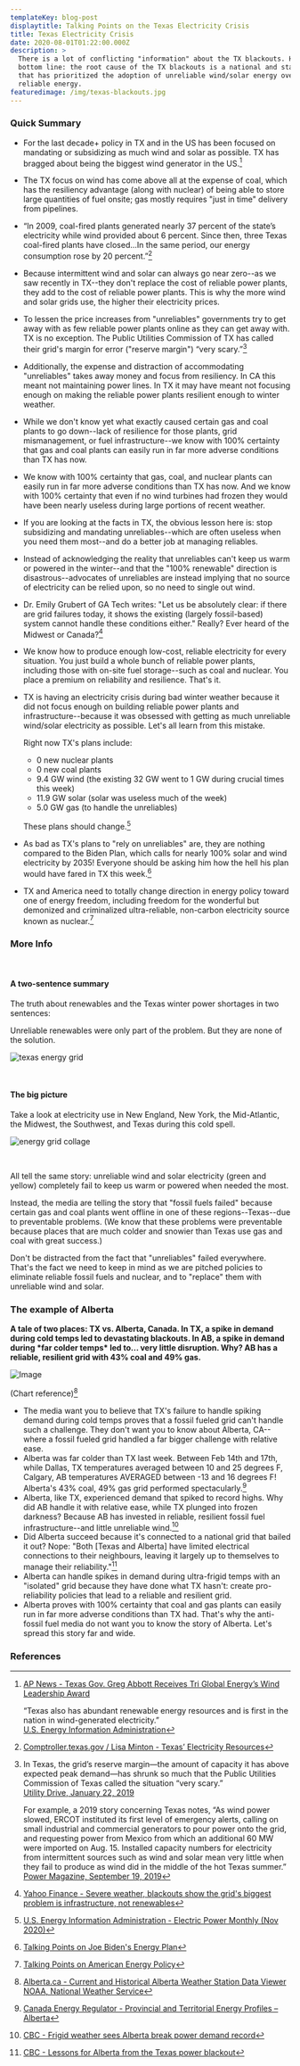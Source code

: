 ```yaml
---
templateKey: blog-post
displaytitle: Talking Points on the Texas Electricity Crisis
title: Texas Electricity Crisis
date: 2020-08-01T01:22:00.000Z
description: >
  There is a lot of conflicting "information" about the TX blackouts. Here's the
  bottom line: the root cause of the TX blackouts is a national and state policy
  that has prioritized the adoption of unreliable wind/solar energy over
  reliable energy.
featuredimage: /img/texas-blackouts.jpg
---
```


### Quick Summary

- For the last decade+ policy in TX and in the US has been focused on mandating or subsidizing as much wind and solar as possible. TX has bragged about being the biggest wind generator in the US.[^1]

- The TX focus on wind has come above all at the expense of coal, which has the resiliency advantage (along with nuclear) of being able to store large quantities of fuel onsite; gas mostly requires "just in time" delivery from pipelines.

- “In 2009, coal-fired plants generated nearly 37 percent of the state’s electricity while wind provided about 6 percent. Since then, three Texas coal-fired plants have closed...In the same period, our energy consumption rose by 20 percent.”[^2]

- Because intermittent wind and solar can always go near zero--as we saw recently in TX--they don't replace the cost of reliable power plants, they add to the cost of reliable power plants. This is why the more wind and solar grids use, the higher their electricity prices.

- To lessen the price increases from "unreliables" governments try to get away with as few reliable power plants online as they can get away with. TX is no exception. The Public Utilities Commission of TX has called their grid's margin for error ("reserve margin") “very scary.”[^3]

- Additionally, the expense and distraction of accommodating "unreliables" takes away money and focus from resiliency. In CA this meant not maintaining power lines. In TX it may have meant not focusing enough on making the reliable power plants resilient enough to winter weather.

- While we don't know yet what exactly caused certain gas and coal plants to go down--lack of resilience for those plants, grid mismanagement, or fuel infrastructure--we know with 100% certainty that gas and coal plants can easily run in far more adverse conditions than TX has now.

- We know with 100% certainty that gas, coal, and nuclear plants can easily run in far more adverse conditions than TX has now. And we know with 100% certainty that even if no wind turbines had frozen they would have been nearly useless during large portions of recent weather.

- If you are looking at the facts in TX, the obvious lesson here is: stop subsidizing and mandating unreliables--which are often useless when you need them most--and do a better job at managing reliables.

- Instead of acknowledging the reality that unreliables can't keep us warm or powered in the winter--and that the "100% renewable" direction is disastrous--advocates of unreliables are instead implying that no source of electricity can be relied upon, so no need to single out wind.

- Dr. Emily Grubert of GA Tech writes: "Let us be absolutely clear: if there are grid failures today, it shows the existing (largely fossil-based) system cannot handle these conditions either." Really? Ever heard of the Midwest or Canada?[^4]

- We know how to produce enough low-cost, reliable electricity for every situation. You just build a whole bunch of reliable power plants, including those with on-site fuel storage--such as coal and nuclear. You place a premium on reliability and resilience. That's it.

- TX is having an electricity crisis during bad winter weather because it did not focus enough on building reliable power plants and infrastructure--because it was obsessed with getting as much unreliable wind/solar electricity as possible. Let's all learn from this mistake.

  Right now TX's plans include:

  - 0 new nuclear plants
  - 0 new coal plants
  - 9.4 GW wind (the existing 32 GW went to 1 GW during crucial times this week)
  - 11.9 GW solar (solar was useless much of the week)
  - 5.0 GW gas (to handle the unreliables)

  These plans should change.[^5]

- As bad as TX's plans to "rely on unreliables" are, they are nothing compared to the Biden Plan, which calls for nearly 100% solar and wind electricity by 2035! Everyone should be asking him how the hell his plan would have fared in TX this week.[^6]

- TX and America need to totally change direction in energy policy toward one of energy freedom, including freedom for the wonderful but demonized and criminalized ultra-reliable, non-carbon electricity source known as nuclear.[^7]

### More Info

<br />

#### A two-sentence summary

The truth about renewables and the Texas winter power shortages in two sentences:

Unreliable renewables were only part of the problem. But they are none of the solution.

![texas energy grid](/img/6-ercot.png)

<br />

#### The big picture

Take a look at electricity use in New England, New York, the Mid-Atlantic, the Midwest, the Southwest, and Texas during this cold spell.

![energy grid collage](/img/collage-6.png)

<br />

All tell the same story: unreliable wind and solar electricity (green and yellow) completely fail to keep us warm or powered when needed the most.

Instead, the media are telling the story that "fossil fuels failed" because certain gas and coal plants went offline in one of these regions--Texas--due to preventable problems. (We know that these problems were preventable because places that are much colder and snowier than Texas use gas and coal with great success.)

Don't be distracted from the fact that "unreliables" failed everywhere. That's the fact we need to keep in mind as we are pitched policies to eliminate reliable fossil fuels and nuclear, and to "replace" them with unreliable wind and solar.

### The example of Alberta

**A tale of two places: TX vs. Alberta, Canada. In TX, a spike in demand during cold temps led to devastating blackouts. In AB, a spike in demand during \*far colder temps\* led to... very little disruption. Why? AB has a reliable, resilient grid with 43% coal and 49% gas.**

![Image](/img/alberta-example.jpeg)

(Chart reference)[^8]

- The media want you to believe that TX's failure to handle spiking demand during cold temps proves that a fossil fueled grid can't handle such a challenge. They don't want you to know about Alberta, CA--where a fossil fueled grid handled a far bigger challenge with relative ease.
- Alberta was far colder than TX last week. Between Feb 14th and 17th, while Dallas, TX temperatures averaged between 10 and 25 degrees F, Calgary, AB temperatures AVERAGED between -13 and 16 degrees F! Alberta's 43% coal, 49% gas grid performed spectacularly.[^9]
- Alberta, like TX, experienced demand that spiked to record highs. Why did AB handle it with relative ease, while TX plunged into frozen darkness? Because AB has invested in reliable, resilient fossil fuel infrastructure--and little unreliable wind.[^10]
- Did Alberta succeed because it's connected to a national grid that bailed it out? Nope: "Both \[Texas and Alberta] have limited electrical connections to their neighbours, leaving it largely up to themselves to manage their reliability."[^11]
- Alberta can handle spikes in demand during ultra-frigid temps with an "isolated" grid because they have done what TX hasn't: create pro-reliability policies that lead to a reliable and resilient grid.
- Alberta proves with 100% certainty that coal and gas plants can easily run in far more adverse conditions than TX had. That's why the anti-fossil fuel media do not want you to know the story of Alberta. Let's spread this story far and wide.

### References

[^1]:
    [AP News - Texas Gov. Greg Abbott Receives Tri Global Energy’s Wind Leadership Award](https://apnews.com/press-release/pr-newswire/business-alternative-and-sustainable-energy-renewable-power-generation-state-governments-dallas-abeb25df38dbae0d30d5d470c187394f)

    “Texas also has abundant renewable energy resources and is first in the nation in wind-generated electricity.”\
    [U.S. Energy Information Administration](https://www.eia.gov/state/analysis.php?sid=TX)

[^2]: [Comptroller.texas.gov / Lisa Minton - Texas’ Electricity Resources](https://comptroller.texas.gov/economy/fiscal-notes/2020/august/ercot.php)
[^3]:
    In Texas, the grid’s reserve margin—the amount of capacity it has above expected peak demand—has shrunk so much that the Public Utilities Commission of Texas called the situation “very scary.”\
    [Utility Drive, January 22, 2019](https://www.utilitydive.com/news/texas-regulators-direct-higher-plant-payments-amid-capacity-crunch-concerns-1/546540/)

    For example, a 2019 story concerning Texas notes, “As wind power slowed, ERCOT instituted its first level of emergency alerts, calling on small industrial and commercial generators to pour power onto the grid, and requesting power from Mexico from which an additional 60 MW were imported on Aug. 15. Installed capacity numbers for electricity from intermittent sources such as wind and solar mean very little when they fail to produce as wind did in the middle of the hot Texas summer.”\
    [Power Magazine, September 19, 2019](https://www.powermag.com/texas-impending-reliability-issues-with-wind-power/)

[^4]: [Yahoo Finance - Severe weather, blackouts show the grid's biggest problem is infrastructure, not renewables](https://finance.yahoo.com/news/severe-weather-blackouts-shows-grids-181628231.html)
[^5]: [U.S. Energy Information Administration - Electric Power Monthly (Nov 2020)](https://www.eia.gov/electricity/monthly/epm_table_grapher.php?t=table_6_06)
[^6]: [Talking Points on Joe Biden's Energy Plan](/bidens-energy-plan/)
[^7]: [Talking Points on American Energy Policy](/energy-policy/)

[^8]:
    [Alberta.ca - Current and Historical Alberta Weather Station Data Viewer](https://acis.alberta.ca/weather-data-viewer.jsp)\
    [NOAA, National Weather Service](https://w2.weather.gov/climate/xmacis.php?wfo=fwd)

[^9]: [Canada Energy Regulator - Provincial and Territorial Energy Profiles – Alberta](https://www.cer-rec.gc.ca/en/data-analysis/energy-markets/provincial-territorial-energy-profiles/provincial-territorial-energy-profiles-alberta.html)

[^10]: [CBC - Frigid weather sees Alberta break power demand record](https://www.cbc.ca/news/canada/calgary/electricity-usage-record-cold-weather-alberta-1.5908823)

[^11]: [CBC - Lessons for Alberta from the Texas power blackout](https://www.cbc.ca/news/canada/calgary/texas-power-outages-alberta-1.5917052)